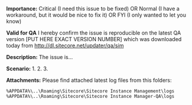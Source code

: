 **Importance:**
Critical (I need this issue to be fixed)
OR
Normal (I have a workaround, but it would be nice to fix it)
OR
FYI (I only wanted to let you know)

**Valid for QA**
I hereby confirm the issue is reproducible on the latest QA version [PUT HERE EXACT VERSION NUMBER] 
which was downloaded today from http://dl.sitecore.net/updater/qa/sim

**Description:**
The issue is...

**Scenario:**
1. 
2. 
3. 

**Attachments:**
Please find attached latest log files from this folders:
```
%APPDATA%\..\Roaming\Sitecore\Sitecore Instance Management\logs 
%APPDATA%\..\Roaming\Sitecore\Sitecore Instance Manager-QA\logs 
```
